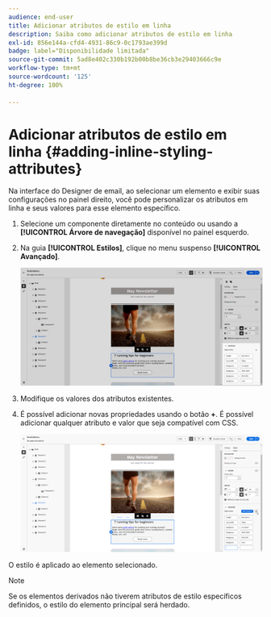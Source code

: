 ```yaml
---
audience: end-user
title: Adicionar atributos de estilo em linha
description: Saiba como adicionar atributos de estilo em linha
exl-id: 856e144a-cfd4-4931-86c9-0c1793ae399d
badge: label="Disponibilidade limitada"
source-git-commit: 5ad8e402c330b192b00b8be36cb3e29403666c9e
workflow-type: tm+mt
source-wordcount: '125'
ht-degree: 100%

---
```



# Adicionar atributos de estilo em linha {#adding-inline-styling-attributes}

Na interface do Designer de email, ao selecionar um elemento e exibir suas configurações no painel direito, você pode personalizar os atributos em linha e seus valores para esse elemento específico.

1. Selecione um componente diretamente no conteúdo ou usando a **[!UICONTROL Árvore de navegação]** disponível no painel esquerdo.

1. Na guia **[!UICONTROL Estilos]**, clique no menu suspenso **[!UICONTROL Avançado]**.

   ![](assets/styles_1.png)

1. Modifique os valores dos atributos existentes.

1. É possível adicionar novas propriedades usando o botão **+**. É possível adicionar qualquer atributo e valor que seja compatível com CSS.

   ![](assets/styles_2.png)

O estilo é aplicado ao elemento selecionado.

>[!NOTE]
>
>Se os elementos derivados não tiverem atributos de estilo específicos definidos, o estilo do elemento principal será herdado.

